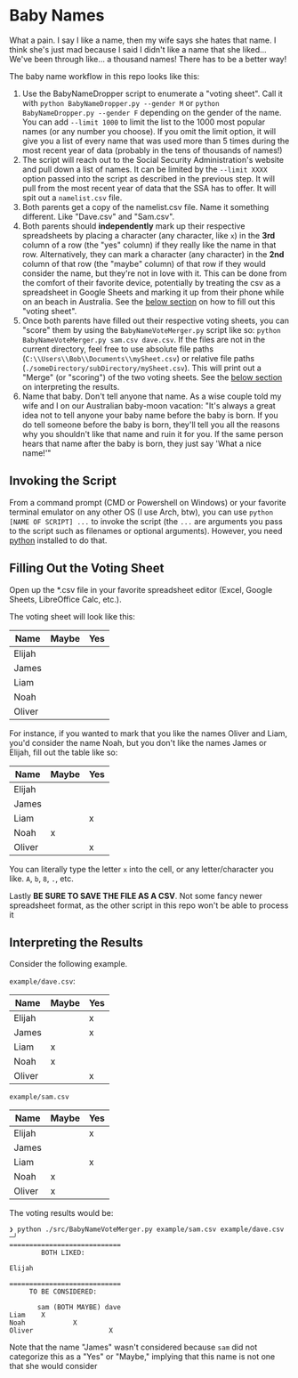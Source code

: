 # Baby Names

What a pain. I say I like a name, then my wife says she hates that name. I
think she's just mad because I said I didn't like a name that she liked...
We've been through like... a thousand names! There has to be a better way!

The baby name workflow in this repo looks like this:

1. Use the BabyNameDropper script to enumerate a "voting sheet". Call it with
`python BabyNameDropper.py --gender M` or `python BabyNameDropper.py --gender
F` depending on the gender of the name. You can add `--limit 1000` to limit the
list to the 1000 most popular names (or any number you choose). If you omit the
limit option, it will give you a list of every name that was used more than 5
times during the most recent year of data (probably in the tens of thousands of
names!)
2. The script will reach out to the Social Security Administration's website
and pull down a list of names. It can be limited by the `--limit XXXX` option
passed into the script as described in the previous step. It will pull from the
most recent year of data that the SSA has to offer. It will spit out a
`namelist.csv` file.
3. Both parents get a copy of the namelist.csv file. Name it something
different. Like "Dave.csv" and "Sam.csv".
4. Both parents should **independently** mark up their respective spreadsheets
by placing a character (any character, like `x`) in the **3rd** column of a row
(the "yes" column) if they really like the name in that row. Alternatively,
they can mark a character (any character) in the **2nd** column of that row
(the "maybe" column) of that row if they would consider the name, but they're
not in love with it. This can be done from the comfort of their favorite
device, potentially by treating the csv as a spreadsheet in Google Sheets and
marking it up from their phone while on an beach in Australia. See the
[below section](#filling-out-the-voting-sheet) on how to fill out this "voting
sheet".
5. Once both parents have filled out their respective voting sheets, you can
"score" them by using the `BabyNameVoteMerger.py` script like so: `python
BabyNameVoteMerger.py sam.csv dave.csv`. If the files are not in the current
directory, feel free to use absolute file paths
(`C:\\Users\\Bob\\Documents\\mySheet.csv`) or relative file paths
(`./someDirectory/subDirectory/mySheet.csv`). This will print out a "Merge" (or
"scoring") of the two voting sheets. See the
[below section](#interpreting-the-results) on interpreting the results.
6. Name that baby. Don't tell anyone that name. As a wise couple told my wife
and I on our Australian baby-moon vacation: "It's always a great idea not to
tell anyone your baby name before the baby is born. If you do tell someone
before the baby is born, they'll tell you all the reasons why you shouldn't
like that name and ruin it for you. If the same person hears that name after
the baby is born, they just say 'What a nice name!'"

## Invoking the Script

From a command prompt (CMD or Powershell on Windows) or your favorite terminal
emulator on any other OS (I use Arch, btw), you can use `python [NAME OF
SCRIPT] ...` to invoke the script (the `...` are arguments you pass to the
script such as filenames or optional arguments). However, you need
[python](https://python.org) installed to do that.

## Filling Out the Voting Sheet

Open up the *.csv file in your favorite spreadsheet editor (Excel, Google
Sheets, LibreOffice Calc, etc.).

The voting sheet will look like this:

| Name | Maybe | Yes |
|------|-------|-----|
|Elijah|       |     |
|James |       |     |
|Liam  |       |     |
|Noah  |       |     |
|Oliver|       |     |

For instance, if you wanted to mark that you like the names Oliver and Liam,
you'd consider the name Noah, but you don't like the names James or Elijah,
fill out the table like so:

| Name | Maybe | Yes |
|------|-------|-----|
|Elijah|       |     |
|James |       |     |
|Liam  |       |  x  |
|Noah  |   x   |     |
|Oliver|       |  x  |

You can literally type the letter `x` into the cell, or any letter/character
you like. `A`, `b`, `8`, `.`, etc.

Lastly **BE SURE TO SAVE THE FILE AS A CSV**. Not some fancy newer spreadsheet
format, as the other script in this repo won't be able to process it

## Interpreting the Results

Consider the following example.

`example/dave.csv`:

| Name | Maybe | Yes |
|------|-------|-----|
|Elijah|       |  x  |
|James |       |  x  |
|Liam  |   x   |     |
|Noah  |   x   |     |
|Oliver|       |  x  |

`example/sam.csv`

| Name | Maybe | Yes |
|------|-------|-----|
|Elijah|       |  x  |
|James |       |     |
|Liam  |       |  x  |
|Noah  |   x   |     |
|Oliver|   x   |     |

The voting results would be:

```
❯ python ./src/BabyNameVoteMerger.py example/sam.csv example/dave.csv                                                                                                                                     ─╯
============================
        BOTH LIKED:

Elijah

============================
     TO BE CONSIDERED:

       sam (BOTH MAYBE) dave
Liam    X
Noah            X
Oliver                   X
```

Note that the name "James" wasn't considered because `sam` did not categorize
this as a "Yes" or "Maybe," implying that this name is not one that she would
consider
